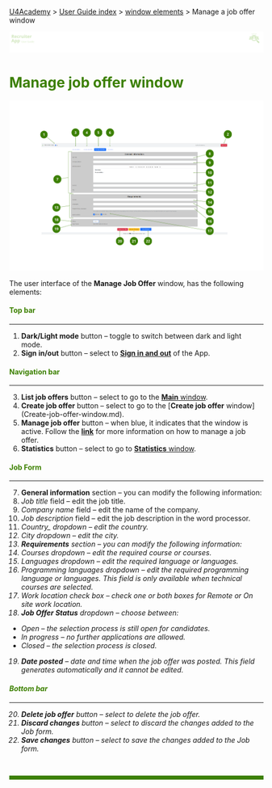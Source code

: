 [U4Academy](../../README.md) > [User Guide index](../README.md) > [window elements](README.md) > Manage a job offer window

![banner](../../attachments/peque.png)

# <span style="color:#3C8000">Manage job offer window</span>

![mainwindow](../../attachments/RAmanagejoboffer.png)

The user interface of the **Manage Job Offer** window, has the following elements:

#### <span style="color:#3C8000">Top bar</span>

---
<ol>
<li> <b>Dark/Light mode</b> button – toggle to switch between dark and light mode.</li>
<li> <b>Sign in/out</b>  button – select to <a href="../How-to/How-to-authenticate"><b>Sign in and out</b></a> of the App.</li>
</ol>

#### <span style="color:#3C8000">Navigation bar</span>

---

<ol start="3">
<li> <b>List job offers</b>  button – select to go to the <a href="Main-window"><b>Main</b> window</a>.</li>
<li> <b>Create job offer</b>  button – select to go to the [<b>Create job offer</b>  window](Create-job-offer-window.md).</li>
<li> <b>Manage job offer</b>  button – when blue, it indicates that the window is active. Follow the <a href="../How-to/How-to-manage-a-job-offer"><b>link</b></a> for more information on how to manage a job offer.</li>
<li> <b>Statistics</b>  button – select to go to <a href="Statistics-window"><b>Statistics</b> window</a>.</li>
</ol>

#### <span style="color:#3C8000">Job Form</span>

---

<ol start="7">
<li> <b>General information</b>  section – you can modify the following information:</li>
<li> <i>Job title</i> field – edit the job title.</li>
<li> <i>Company name</i> field – edit the name of the company.</li>
<li> <i>Job description</i> field – edit the job description in the word processor.</li>
<li> <i>Country_ dropdown – edit the country.</li>
<li> <i>City</i> dropdown – edit the city.</li>
<li> <b>Requirements</b>  section – you can modify the following information:</li>
<li> <i>Courses</i> dropdown – edit the required course or courses.</li>
<li> <i>Languages</i> dropdown – edit the required language or languages.</li>
<li> <i>Programming languages</i> dropdown – edit the required programming language or languages. This field is only available when technical courses are selected.</li>
<li> <i>Work location</i> check box – check one or both boxes for <i>Remote</i> or <i>On site</i> work location.</li>
<li> <b>Job Offer Status</b>  dropdown – choose between:</li>
</ol>

<ul>
<li> <i>Open</i> – the selection process is still open for candidates.</li>
<li> <i>In progress</i> – no further applications are allowed.</li>
<li> <i>Closed</i> – the selection process is closed.</li>
</ul>

<ol start="19">
<li> <b>Date posted</b>  – date and time when the job offer was posted. This field generates automatically and it cannot be edited.</li>
</ol>

#### <span style="color:#3C8000">Bottom bar</span>

---

<ol start="20">
<li> <b>Delete job offer</b>  button – select to delete the job offer.</li>
<li> <b>Discard changes</b>  button – select to discard the changes added to the <i>Job</i> form.</li>
<li> <b>Save changes</b>  button – select to save the changes added to the <i>Job</i> form.</li>
</ol>

<br>
<hr style="height:8px;background-color:#3C8000">
